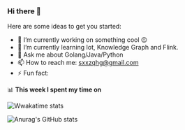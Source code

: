 ### Hi there 👋

<!--
**qihonggang/qihonggang** is a ✨ _special_ ✨ repository because its `README.md` (this file) appears on your GitHub profile.

Here are some ideas to get you started:

- 🔭 I’m currently working on ...
- 🌱 I’m currently learning ...
- 👯 I’m looking to collaborate on ...
- 🤔 I’m looking for help with ...
- 💬 Ask me about ...
- 📫 How to reach me: ...
- 😄 Pronouns: ...
- ⚡ Fun fact: ...
-->
Here are some ideas to get you started:

- 🔭 I’m currently working on something cool 😉
- 🌱 I’m currently learning Iot, Knowledge Graph and Flink.
- 💬 Ask me about Golang/Java/Python
- 📫 How to reach me: sxxzqhg@gmail.com
- ⚡ Fun fact: 

📊 **This week I spent my time on**

![Wwakatime stats](https://github-readme-stats-taupe-two.vercel.app/api/wakatime?username=qihonggang&hide_title=true&hide_border=true&langs_count=5)

![Anurag's GitHub stats](https://github-readme-stats.vercel.app/api?username=qihonggang&count_private=true&show_icons=true)
